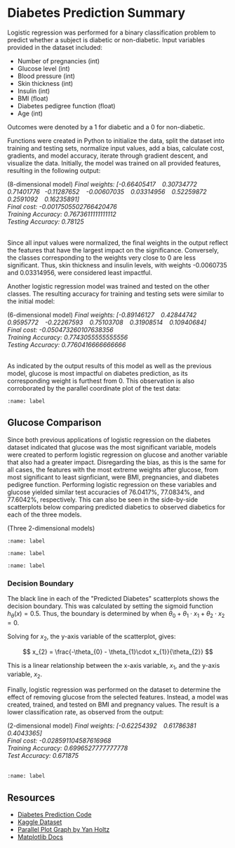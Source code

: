 # Diabetes Prediction Summary

Logistic regression was performed for a binary classification problem to predict whether a subject is diabetic or non-diabetic. Input variables provided in the dataset included:
* Number of pregnancies (int)
* Glucose level (int)
* Blood pressure (int)
* Skin thickness (int)
* Insulin (int)
* BMI (float)
* Diabetes pedigree function (float)
* Age (int)

Outcomes were denoted by a 1 for diabetic and a 0 for non-diabetic.

Functions were created in Python to initialize the data, split the dataset into training and testing sets, normalize input values, add a bias, calculate cost, gradients, and model accuracy, iterate through gradient descent, and visualize the data. Initially, the model was trained on all provided features, resulting in the following output:

(8-dimensional model)
<i>
Final weights:  [-0.66405417 &ensp; 0.30734772 &ensp; 0.71401776 &ensp;-0.11287652 &ensp; -0.00607035 &ensp; 0.03314956 &ensp; 0.52259872 &ensp; 0.2591092 &ensp; 0.16235891]<br>
Final cost:  -0.0017505502766420476<br>
Training Accuracy:  0.7673611111111112<br>
Testing Accuracy:  0.78125<br>
</i>
<br>


Since all input values were normalized, the final weights in the output reflect the features that have the largest impact on the significance. Conversely, the classes corresponding to the weights very close to 0 are less significant. Thus, skin thickness and insulin levels, with weights -0.0060735 and 0.03314956, were considered least impactful.

Another logistic regression model was trained and tested on the other classes. The resulting accuracy for training and testing sets were similar to the initial model: 

(6-dimensional model)
<i>
Final weights:  [-0.89146127 &ensp; 0.42844742 &ensp; 0.9595772 &ensp; -0.22267593 &ensp; 0.75103708 &ensp; 0.31908514 &ensp; 0.10940684]<br>
Final cost:  -0.050473260107638356<br>
Training Accuracy:  0.7743055555555556<br>
Testing Accuracy:  0.7760416666666666<br>
</i>
<br>


As indicated by the output results of this model as well as the previous model, glucose is most impactful on diabetes prediction, as its corresponding weight is furthest from 0. This observation is also corroborated by the parallel coordinate plot of the test data:

```{image} ./parallel-plot.png
:name: label
```


## Glucose Comparison

Since both previous applications of logistic regression on the diabetes dataset indicated that glucose was the most significant variable, models were created to perform logistic regression on glucose and another variable that also had a greater impact. Disregarding the bias, as this is the same for all cases, the features with the most extreme weights after glucose, from most significant to least signficiant, were BMI, pregnancies, and diabetes pedigree function. Performing logistic regression on these variables and glucose yielded similar test accuracies of 76.0417%, 77.0834%, and 77.6042%, respectively. This can also be seen in the side-by-side scatterplots below comparing predicted diabetics to observed diabetics for each of the three models.

(Three 2-dimensional models)

```{image} ./glucose-bmi.png
:name: label
```
```{image} ./glucose-pregnancies.png
:name: label
```
```{image} ./glucose-dpf.png
:name: label
```

### Decision Boundary

The black line in each of the "Predicted Diabetes" scatterplots shows the decision boundary. This was calculated by setting the sigmoid function $h_{\theta}(x) = 0.5$. Thus, the boundary is determined by when $\theta_{0} + \theta_{1}\cdot x_{1} + \theta_{2}\cdot x_{2} = 0$.

Solving for $x_{2}$, the y-axis variable of the scatterplot, gives:

$$
x_{2} = \frac{-\theta_{0} - \theta_{1}\cdot x_{1}}{\theta_{2}}
$$

This is a linear relationship between the x-axis variable, $x_{1}$, and the y-axis variable, $x_{2}$.


Finally, logistic regression was performed on the dataset to determine the effect of removing glucose from the selected features. Instead, a model was created, trained, and tested on BMI and pregnancy values. The result is a lower classification rate, as observed from the output:

(2-dimensional model)
<i>
Final weights:  [-0.62254392 &ensp; 0.61786381 &ensp; 0.4043365]<br>
Final cost:  -0.028591104587616968<br>
Training Accuracy:  0.6996527777777778<br>
Test Accuracy:  0.671875<br>
</i>
<br>


```{image} ./bmi-pregnancies.png
:name: label
```


## Resources
* [Diabetes Prediction Code](./diabetes-logreg.ipynb)
* [Kaggle Dataset](https://www.kaggle.com/datasets/kandij/diabetes-dataset)
* [Parallel Plot Graph by Yan Holtz](https://www.python-graph-gallery.com/150-parallel-plot-with-pandas)
* [Matplotlib Docs](https://matplotlib.org/stable/api/axes_api.html)